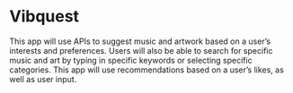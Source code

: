 # Vibquest
This app will use APIs to suggest music and artwork based on a user’s interests and preferences. Users will also be able to search for specific music and art by typing in specific keywords or selecting specific categories. This app will use recommendations based on a user’s likes, as well as user input. 
